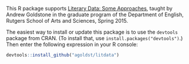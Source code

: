 This R package supports [Literary Data: Some Approaches](http://rci.rutgers.edu/~ag978/litdata), taught by Andrew Goldstone in the graduate program of the Department of English, Rutgers School of Arts and Sciences, Spring 2015.

The easiest way to install or update this package is to use the `devtools` package from CRAN. (To install that, use `install.packages("devtools")`.) Then enter the following expression in your R console:

```R
devtools::install_github("agoldst/litdata")
```

